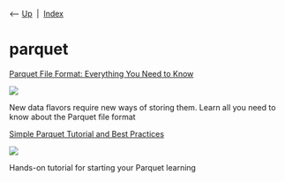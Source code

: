 <div class="nav">

⟵ [Up](index.html)  \|  [Index](index.html)

</div>

# parquet

<div class="cards">

<div class="card">

<div class="card-title">

[Parquet File Format: Everything You Need to
Know](https://towardsdatascience.com/parquet-file-format-everything-you-need-to-know-ea54e27ffa6e?source=rss----7f60cf5620c9---4)

</div>

<div class="card-image">

[![](https://miro.medium.com/v2/resize:fit:875/0*T1J09u0ZKJHNAJZP.png)](https://towardsdatascience.com/parquet-file-format-everything-you-need-to-know-ea54e27ffa6e?source=rss----7f60cf5620c9---4)

</div>

New data flavors require new ways of storing them. Learn all you need to
know about the Parquet file format

</div>

<div class="card">

<div class="card-title">

[Simple Parquet Tutorial and Best
Practices](https://towardsdatascience.com/easy-parquet-tutorial-best-practices-237955e46cb7)

</div>

<div class="card-image">

[![](https://miro.medium.com/v2/da:true/resize:fit:1200/0*vgxI8urMr_dIBmlN)](https://towardsdatascience.com/easy-parquet-tutorial-best-practices-237955e46cb7)

</div>

Hands-on tutorial for starting your Parquet learning

</div>

</div>
